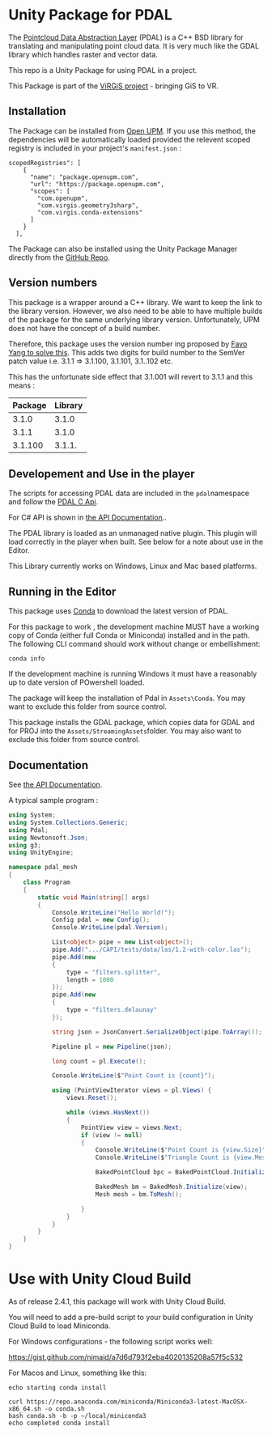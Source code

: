 # Unity Package for PDAL

The [Pointcloud Data Abstraction Layer](https://www.pdal.io/) (PDAL) is a C++ BSD library for translating and manipulating point cloud data. It is very much like the GDAL library which handles raster and vector data.

This repo is a Unity Package for using PDAL in a project.

This Package is part of the [ViRGiS project](https://www.virgis.org/) - bringing GiS to VR. 

## Installation

The Package can be installed from [Open UPM](https://openupm.com/packages/com.virgis.mdal/). If you use this method, the dependencies will be automatically loaded provided the relevent scoped registry is included in your project's `manifest.json` :
```
scopedRegistries": [
    {
      "name": "package.openupm.com",
      "url": "https://package.openupm.com",
      "scopes": [
        "com.openupm",
        "com.virgis.geometry3sharp",
        "com.virgis.conda-extensions"
      ]
    }
  ],
```


The Package can also be installed using the Unity Package Manager directly from the [GitHub Repo](https://github.com/ViRGIS-Team/pdal-upm).

## Version numbers

This package is a wrapper around a C++ library. We want to keep the link to the library version. However, we also need to be able to have multiple
builds of the package for the same underlying library version. Unfortunately, UPM does not have the concept of a build number.

Therefore, this package uses the version number ing proposed by [Favo Yang to solve this](https://medium.com/openupm/how-to-maintain-upm-package-part-3-2d08294269ad#88d8). This adds two digits for build number to the SemVer patch value i.e. 3.1.1 => 3.1.100, 3.1.101, 3.1..102 etc.

This has the unfortunate side effect that 3.1.001 will revert to 3.1.1 and this means :

| Package | Library |
| ------- | ------- |
| 3.1.0   | 3.1.0   |
| 3.1.1   | 3.1.0   |
| 3.1.100 | 3.1.1.  |

## Developement and Use in the player

The scripts for accessing PDAL data are included in the `pdal`namespace and follow the [PDAL C Api](https://pdal.io/CAPI/doxygen/html/index.html).

For C# API is shown in [the API Documentation](https://virgis-team.github.io/pdal-upm/html/index.html)..

The PDAL library is loaded as an unmanaged native plugin. This plugin will load correctly in the player when built. See below for a note about use in the Editor.

This Library currently works on Windows, Linux and Mac based platforms.

## Running in the Editor

This package uses [Conda](https://docs.conda.io/en/latest/) to download the latest version of PDAL.

For this package to work , the development machine MUST have a working copy of Conda (either full Conda or Miniconda) installed and in the path. The following CLI command should work without change or embellishment:

```
conda info
```

If the development machine is running Windows it must have a reasonably up to date version of POwershell loaded.

The package will keep the installation of Pdal in `Assets\Conda`. You may want to exclude this folder from source control.

This package installs the GDAL package, which copies data for GDAL and for PROJ into the `Assets/StreamingAssets`folder. You may also want to exclude this folder from source control.

## Documentation
See [the API Documentation](https://virgis-team.github.io/pdal-upm/html/index.html).

A typical sample program :

```C#
using System;
using System.Collections.Generic;
using Pdal;
using Newtonsoft.Json;
using g3;
using UnityEngine;

namespace pdal_mesh
{
    class Program
    {
        static void Main(string[] args)
        {
            Console.WriteLine("Hello World!");
            Config pdal = new Config();
            Console.WriteLine(pdal.Version);

            List<object> pipe = new List<object>();
            pipe.Add(".../CAPI/tests/data/las/1.2-with-color.las");
            pipe.Add(new
            {
                type = "filters.splitter",
                length = 1000
            });
            pipe.Add(new
            {
                type = "filters.delaunay"
            });

            string json = JsonConvert.SerializeObject(pipe.ToArray());

            Pipeline pl = new Pipeline(json);

            long count = pl.Execute();

            Console.WriteLine($"Point Count is {count}");

            using (PointViewIterator views = pl.Views) {
                views.Reset();

                while (views.HasNext())
                {
                    PointView view = views.Next;
                    if (view != null)
                    {
                        Console.WriteLine($"Point Count is {view.Size}");
                        Console.WriteLine($"Triangle Count is {view.MeshSize}");

                        BakedPointCloud bpc = BakedPointCloud.Initialize(view);

                        BakedMesh bm = BakedMesh.Initialize(view);
                        Mesh mesh = bm.ToMesh();

                    }
                }
            }
        }
    }
}
```
# Use with Unity Cloud Build

As of release 2.4.1, this package will work with Unity Cloud Build.

You will need to add a pre-build script to your build configuration in Unity Cloud Build to load Miniconda.

For Windows configurations - the following script works well:

https://gist.github.com/nimaid/a7d6d793f2eba4020135208a57f5c532

For Macos and Linux, something like this:

```
echo starting conda install

curl https://repo.anaconda.com/miniconda/Miniconda3-latest-MacOSX-x86_64.sh -o conda.sh
bash conda.sh -b -p ~/local/miniconda3
echo completed conda install
```
